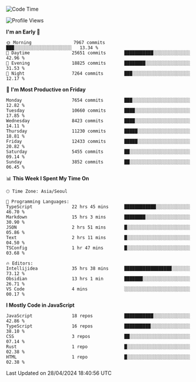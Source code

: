 <!--START_SECTION:waka-->
![Code Time](http://img.shields.io/badge/Code%20Time-5%2C997%20hrs%2013%20mins-blue)

![Profile Views](http://img.shields.io/badge/Profile%20Views-6-blue)

**I'm an Early 🐤** 

```text
🌞 Morning                7967 commits        ███░░░░░░░░░░░░░░░░░░░░░░   13.34 % 
🌆 Daytime                25651 commits       ███████████░░░░░░░░░░░░░░   42.96 % 
🌃 Evening                18825 commits       ████████░░░░░░░░░░░░░░░░░   31.53 % 
🌙 Night                  7264 commits        ███░░░░░░░░░░░░░░░░░░░░░░   12.17 % 
```
📅 **I'm Most Productive on Friday** 

```text
Monday                   7654 commits        ███░░░░░░░░░░░░░░░░░░░░░░   12.82 % 
Tuesday                  10660 commits       ████░░░░░░░░░░░░░░░░░░░░░   17.85 % 
Wednesday                8423 commits        ████░░░░░░░░░░░░░░░░░░░░░   14.11 % 
Thursday                 11230 commits       █████░░░░░░░░░░░░░░░░░░░░   18.81 % 
Friday                   12433 commits       █████░░░░░░░░░░░░░░░░░░░░   20.82 % 
Saturday                 5455 commits        ██░░░░░░░░░░░░░░░░░░░░░░░   09.14 % 
Sunday                   3852 commits        ██░░░░░░░░░░░░░░░░░░░░░░░   06.45 % 
```


📊 **This Week I Spent My Time On** 

```text
🕑︎ Time Zone: Asia/Seoul

💬 Programming Languages: 
TypeScript               22 hrs 45 mins      ████████████░░░░░░░░░░░░░   46.70 % 
Markdown                 15 hrs 3 mins       ████████░░░░░░░░░░░░░░░░░   30.90 % 
JSON                     2 hrs 51 mins       █░░░░░░░░░░░░░░░░░░░░░░░░   05.86 % 
Text                     2 hrs 11 mins       █░░░░░░░░░░░░░░░░░░░░░░░░   04.50 % 
TSConfig                 1 hr 47 mins        █░░░░░░░░░░░░░░░░░░░░░░░░   03.68 % 

🔥 Editors: 
Intellijidea             35 hrs 38 mins      ██████████████████░░░░░░░   73.12 % 
Obsidian                 13 hrs 1 min        ███████░░░░░░░░░░░░░░░░░░   26.71 % 
VS Code                  4 mins              ░░░░░░░░░░░░░░░░░░░░░░░░░   00.17 % 
```

**I Mostly Code in JavaScript** 

```text
JavaScript               18 repos            ███████████░░░░░░░░░░░░░░   42.86 % 
TypeScript               16 repos            ██████████░░░░░░░░░░░░░░░   38.10 % 
CSS                      3 repos             ██░░░░░░░░░░░░░░░░░░░░░░░   07.14 % 
Rust                     1 repo              █░░░░░░░░░░░░░░░░░░░░░░░░   02.38 % 
HTML                     1 repo              █░░░░░░░░░░░░░░░░░░░░░░░░   02.38 % 
```




 Last Updated on 28/04/2024 18:40:56 UTC
<!--END_SECTION:waka-->
